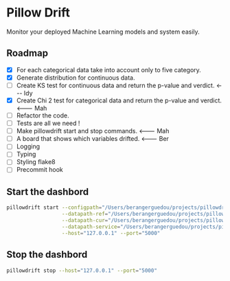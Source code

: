 # Pillow Drift
Monitor your deployed Machine Learning models and system easily.

## Roadmap
- [x] For each categorical data take into account only to five category.
- [x] Generate distribution for continuous data.
- [ ] Create KS test for continuous data and return the p-value and verdict. <--- Idy
- [x] Create Chi 2 test for categorical data and return the p-value and verdict. <--- Mah
- [ ] Refactor the code.
- [ ] Tests are all we need !
- [ ] Make pillowdrift start and stop commands. <--- Mah
- [ ] A board that shows which variables drifted. <--- Ber
- [ ] Logging
- [ ] Typing
- [ ] Styling flake8
- [ ] Precommit hook

## Start the dashbord

```bash
pillowdrift start --configpath="/Users/berangerguedou/projects/pillowdrift/config.yaml" \
                  --datapath-ref="/Users/berangerguedou/projects/pillowdrift/data/sample_reference.csv" \
                  --datapath-cur="/Users/berangerguedou/projects/pillowdrift/data/sample_current.csv" \
                  --datapath-service="/Users/berangerguedou/projects/pillowdrift/data/system.csv" \
                  --host="127.0.0.1" --port="5000" 
```

## Stop the dashbord

```bash
pillowdrift stop --host="127.0.0.1" --port="5000"
```